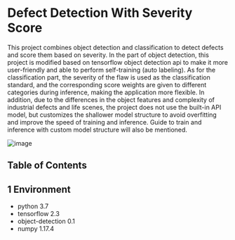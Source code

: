 # Defect Detection With Severity Score
This project combines object detection and classification to detect defects and score them based on severity.
In the part of object detection, this project is modified based on tensorflow object detection api to make it more user-friendly and able to perform self-training (auto labeling).
As for the classification part, the severity of the flaw is used as the classification standard, and the corresponding score weights are given to different categories during inference, making the application more flexible.
In addition, due to the differences in the object features and complexity of industrial defects and life scenes, the project does not use the built-in API model, but customizes the shallower model structure to avoid overfitting and improve the speed of training and inference. Guide to train and inference with custom model structure will also be mentioned.

![image](https://github.com/silicon-optronics-inc/Object_detection_with_severity_score/blob/master/doc/demo.gif)  

## Table of Contents


## 1 Environment
* python 3.7
* tensorflow 2.3
* object-detection 0.1
* numpy 1.17.4
